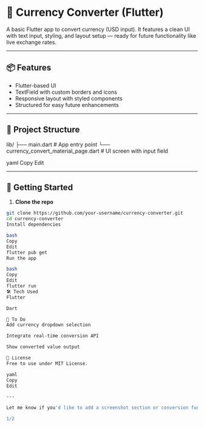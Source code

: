 # 💱 Currency Converter (Flutter)

A basic Flutter app to convert currency (USD input). It features a clean UI with text input, styling, and layout setup — ready for future functionality like live exchange rates.

---

## 📦 Features

- Flutter-based UI
- TextField with custom borders and icons
- Responsive layout with styled components
- Structured for easy future enhancements

---

## 📁 Project Structure

lib/
├── main.dart # App entry point
└── currency_convert_material_page.dart # UI screen with input field

yaml
Copy
Edit

---

## 🚀 Getting Started

1. **Clone the repo**  
```bash
git clone https://github.com/your-username/currency-converter.git
cd currency-converter
Install dependencies

bash
Copy
Edit
flutter pub get
Run the app

bash
Copy
Edit
flutter run
🛠️ Tech Used
Flutter

Dart

📌 To Do
Add currency dropdown selection

Integrate real-time conversion API

Show converted value output

📝 License
Free to use under MIT License.

yaml
Copy
Edit

---

Let me know if you'd like to add a screenshot section or conversion functionality next!

1/2








